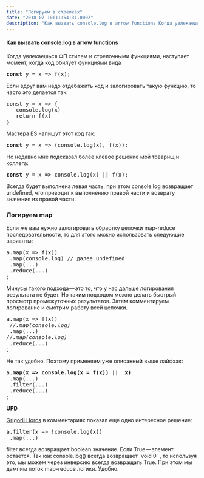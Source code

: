 ```yaml
---
title: "Логируем в стрелках"
date: "2018-07-10T11:54:31.000Z"
description: "Как вызвать console.log в arrow functions Когда увлекаешься ФП стилем и стрелочными функциями, наступает момент, когда код обилу"
---
```


<h4>Как вызвать console.log в arrow functions</h4>
<p>Когда увлекаешься ФП стилем и стрелочными функциями, наступает момент, когда код обилует функциями вида</p>
<pre><strong>const</strong> y = x =&gt; f(x);</pre>
<p>Если вдруг вам надо отдебажить код и залогировать такую функцию, то часто это делается так:</p>
<pre>const y = x =&gt; {<br>   console.log(x)<br>   return f(x)<br>}</pre>
<p>Мастера ES напишут этот код так:</p>
<pre><strong>const</strong> y = x =&gt; (console.log(x), f(x));</pre>
<p>Но недавно мне подсказал более клевое решение мой товарищ и коллега:</p>
<pre><strong>const</strong> y = x <strong>=&gt;</strong> console.log(x) <strong>||</strong> f(x);</pre>
<p>Всегда будет выполнена левая часть, при этом console.log возвращает undefined, что приводит к выполнению правой части и возврату значения из правой части.</p>
<h3>Логируем map</h3>
<p>Если же вам нужно залогировать обраотку цепочки map-reduce последовательности, то для этого можно использовать следующие варианты:</p>
<pre>a.map(x =&gt; f(x))<br> .map(console.log) // далее undefined<strong><br></strong> .map(...)<br> .reduce(...)<br>;</pre>
<p>Минусы такого подхода — это то, что у нас дальше логирования результата не будет. Но таким подходом можно делать быстрый просмотр промежуточных результатов. Затем комментируем логирование и смотрим работу всей цепочки.</p>
<pre>a.map(x =&gt; f(x))<br><em> //.map(console.log)</em><strong><br></strong> .map(...)<br><em>//.map(console.log)</em><br> .reduce(...)<br>;</pre>
<p>Не так удобно. Поэтому применяем уже описанный выше лайфхак:</p>
<pre>a.<strong>map(x =&gt; console.log(x = f(x)) ||  x)</strong><br> .map(...)<br> .filter(...)<br> .reduce(...)<br>;</pre>
<p><strong>UPD</strong></p>
<p><a href="https://medium.com/u/c9260b1d8d0d" target="_blank" rel="noopener noreferrer">Grigorii Horos</a> в комментариях показал еще одно интересное решение:</p>
<pre>a.filter(x =&gt; !console.log(x))<br> .map(...)</pre>
<p>filter всегда возвращает boolean значение. Если True — элемент остается. Так как console.log() всегда возвращает `void 0` , то используя это, мы можем через инверсию всегда возвращать True. При этом мы дампим поток map-reduce логики. Удобно.</p>



